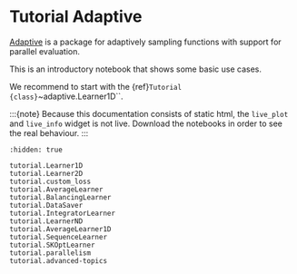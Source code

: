# Tutorial Adaptive

[Adaptive](https://github.com/python-adaptive/adaptive)
is a package for adaptively sampling functions with support for parallel
evaluation.

This is an introductory notebook that shows some basic use cases.

We recommend to start with the {ref}`Tutorial {class}`~adaptive.Learner1D``.

:::{note}
Because this documentation consists of static html, the `live_plot` and `live_info` widget is not live.
Download the notebooks in order to see the real behaviour.
:::

```{toctree}
:hidden: true

tutorial.Learner1D
tutorial.Learner2D
tutorial.custom_loss
tutorial.AverageLearner
tutorial.BalancingLearner
tutorial.DataSaver
tutorial.IntegratorLearner
tutorial.LearnerND
tutorial.AverageLearner1D
tutorial.SequenceLearner
tutorial.SKOptLearner
tutorial.parallelism
tutorial.advanced-topics
```

